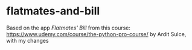 # flatmates-and-bill

Based on the app _Flatmates' Bill_ from this course: https://www.udemy.com/course/the-python-pro-course/ by Ardit Sulce, with my changes

